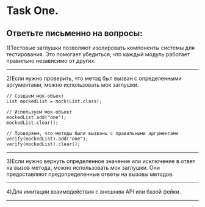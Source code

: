 #  Task One. 
## Ответьте письменно на вопросы:

1)Тестовые заглушки  позволяют изолировать компоненты системы для тестирования. Это помогает убедиться, что каждый модуль работает правильно независимо от других.  
____
2)Если нужно проверить, что метод был вызван с определенными аргументами, можно использовать мок заглушки.

```
// Создаем мок-объект
List mockedList = mock(List.class);

// Используем мок-объект
mockedList.add("one");
mockedList.clear();

// Проверяем, что методы были вызваны с правильными аргументами
verify(mockedList).add("one");
verify(mockedList).clear();
```
____
3)Если нужно вернуть определенное значение или исключение в ответ на вызов метода, можно использовать мок заглушки. Они предоставляют предопределенные ответы на вызовы методов.
____
4)Для имитации взаимодействия с внешним API или базой фейки.
____
